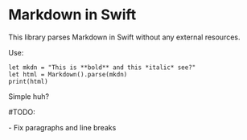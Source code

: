 # Markdown in Swift

This library parses Markdown in Swift without any external resources.

Use:

    let mkdn = "This is **bold** and this *italic* see?"
    let html = Markdown().parse(mkdn)
    print(html)

Simple huh?

#TODO:

\- Fix paragraphs and line breaks

